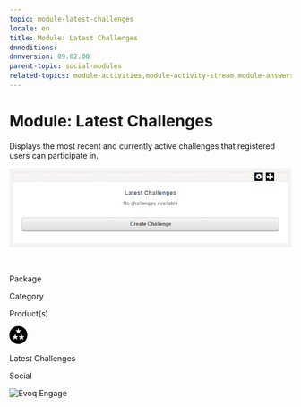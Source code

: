 ```yaml
---
topic: module-latest-challenges
locale: en
title: Module: Latest Challenges
dnneditions: 
dnnversion: 09.02.00
parent-topic: social-modules
related-topics: module-activities,module-activity-stream,module-answers,module-blogs,module-challenges,module-discussions,module-group-directory,module-group-spaces,module-ideas,module-journal,module-leaderboard,module-member-directory,module-message-center,module-my-status,module-profile-dashboard,module-social-groups,module-related-content,module-social-events,module-social-sharing,module-user-badges,module-wiki
---
```


# Module: Latest Challenges

Displays the most recent and currently active challenges that registered users can participate in.

  

![Latest Challenges module](img/scr-module-LatestChallenges.png)

  

 

Package

Category

Product(s)

 ![icon](img/ico-module-latestchallenges.png) 

Latest Challenges

Social

 ![Evoq Engage](img/ico-evoq-engage.png)